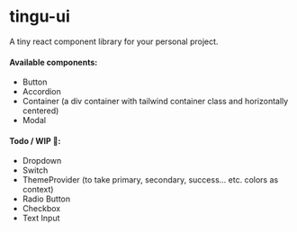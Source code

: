 # tingu-ui
A tiny react component library for your personal project.

#### Available components:
- Button
- Accordion
- Container (a div container with tailwind container class and horizontally centered)
- Modal

#### Todo / WIP 🚧:
- Dropdown
- Switch 
- ThemeProvider (to take primary, secondary, success... etc. colors as context)
- Radio Button
- Checkbox
- Text Input
